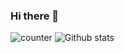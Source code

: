 ### Hi there 👋

<!--
**sourabhkumar45/sourabhkumar45** is a ✨ _special_ ✨ repository because its `README.md` (this file) appears on your GitHub profile.

Here are some ideas to get you started:

- 🔭 I’m currently working on ...
- 🌱 I’m currently learning ...
- 👯 I’m looking to collaborate on ...
- 🤔 I’m looking for help with ...
- 💬 Ask me about ...
- 📫 How to reach me: ...
- 😄 Pronouns: ...
- ⚡ Fun fact: ...
-->
![counter](https://[YourEndpoint].m.pipedream.net)
![Github stats](https://github-readme-stats.vercel.app/api?username=sourabhkumar45)

